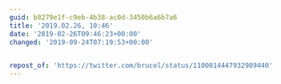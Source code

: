 ```yaml
---
guid: b8279e1f-c9eb-4b38-ac0d-3450b6a6b7a6
title: '2019.02.26, 10:46'
date: '2019-02-26T09:46:23+00:00'
changed: '2019-09-24T07:19:53+00:00'


repost_of: 'https://twitter.com/brucel/status/1100014447932989440'
---
```


